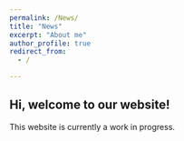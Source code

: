 ```yaml
---
permalink: /News/
title: "News"
excerpt: "About me"
author_profile: true
redirect_from: 
  - /

---
```


## Hi, welcome to our website!
This website is currently a work in progress.

